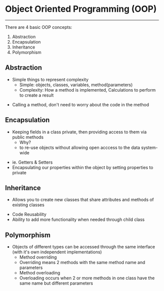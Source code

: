 # Object Oriented Programming (OOP)
-----------------------------------
There are 4 basic OOP concepts:
1. Abstraction
2. Encapsulation
3. Inheritance
4. Polymorphism


## Abstraction
* Simple things to represent complexity
    * Simple: objects, classes, variables, method(parameters)
    * Complexity: How a method is implemented, Calculations to perform to create a result

-  Calling a method, don't need to worry about the code in the method
    
    
## Encapsulation
* Keeping fields in a class private, then providing access to them via public methods
    * Why?
    * to re-use objects without allowing open acccess to the data system-wide

-  ie. Getters & Setters
-  Encapsulating our properties within the object by setting properties to private


## Inheritance
* Allows you to create new classes that share attributes and methods of existing classes

-  Code Reusability
-  Ability to add more functionality when needed through child class
    
    
## Polymorphism
* Objects of different types can be accessed through the same interface (with it's own independent implementations)
    * Method overriding
    -  Overriding means 2 methods with the same method name and parameters
    * Method overloading
    -  Overloading occurs when 2 or more methods in one class have the same name but different parameters
